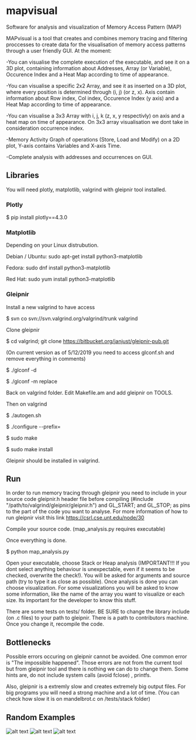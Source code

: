 # mapvisual
Software for analysis and visualization of Memory Access Pattern (MAP)

MAPvisual is a tool that creates and combines memory tracing and filtering proccesses to create data for the visualisation of memory access 
patterns through a user friendly GUI. At the moment:

-You can visualise the complete execution of the executable, and see it on a 3D plot, containing information about Addresses, 
  Array (or Variable), Occurence Index and a Heat Map according to time of appearance.
  
-You can visualise a specific 2x2 Array, and see it as inserted on a 3D plot, where every position is determined through (i, j) (or z, x). 
  Axis contain information about Row index, Col index, Occurence Index (y axis) and a Heat Map according to time of appearance.
  
-You can visualise a 3x3 Array with i, j, k (z, x, y respectivly) on axis and a heat map on time of appearance. 
  On 3x3 array visualisation we dont take in consideration occurrence index.
  
-Memory Activity Graph of operations (Store, Load and Modify) on a 2D plot, Y-axis contains Variables and X-axis Time.

-Complete analysis with addresses and occurrences on GUI.

## Libraries
You will need plotly, matplotlib, valgrind with gleipnir tool installed.
### Plotly
$ pip install plotly==4.3.0
### Matplotlib 
Depending on your Linux distrubution.

Debian / Ubuntu: sudo apt-get install python3-matplotlib

Fedora: sudo dnf install python3-matplotlib

Red Hat: sudo yum install python3-matplotlib
### Gleipnir
Install a new valgrind to have access

$ svn co svn://svn.valgrind.org/valgrind/trunk valgrind

Clone gleipnir

$ cd valgrind; git clone https://bitbucket.org/janjust/gleipnir-pub.git

(On current version as of 5/12/2019 you need to access glconf.sh and remove everything in comments)

$ ./glconf -d

$ ./glconf -m replace

Back on valgrind folder. Edit Makefile.am and add gleipnir on TOOLS.

Then on valgrind

$ ./autogen.sh

$ ./configure --prefix=<current valgrind dir>

$ sudo make

$ sudo make install

Gleipnir should be installed in valgrind.

## Run
In order to run memory tracing through gleipnir you need to include in your source code gleipnir.h header file 
before compiling (#include "/path/to/valgrind/gleipnir/gleipnir.h") and GL_START; and GL_STOP; as pins to the part of the code you want
to analyse. For more information of how to run gleipnir visit this link https://csrl.cse.unt.edu/node/30

Compile your source code. (map_analysis.py requires executable)

Once everything is done.

$ python map_analysis.py

Open your executable, choose Stack or Heap analysis (IMPORTANT!!! If you dont select anything behaviour is unexpectable, even if it seems 
to be checked, overwrite the check!). You will be asked for arguments and source path (try to type it as close as possible). Once 
analysis is done you can choose visualization. For some visualizations you will be asked to know some information, like the name of the 
array you want to visualize or each size. Its important for the developer to know this stuff.

There are some tests on tests/ folder. BE SURE to change the library include (on .c files) to your path to gleipnir. There is a path to 
contributors machine. Once you change it, recompile the code.

## Bottlenecks
Possible errors occuring on gleipnir cannot be avoided. One common error is "The impossible happened". Those errors are not from the
current tool but from gleipnir tool and there is nothing we can do to change them. Some hints are, do not include system calls (avoid fclose)
, printfs.

Also, gleipnir is a extremly slow and creates extremely big output files. For big programs you will need a strong machine and a lot 
of time. (You can check how slow it is on mandelbrot.c on /tests/stack folder)

## Random Examples
![alt text](https://i.ibb.co/Y7Kjqyg/Visualization-of-complete-execution-of-matrix-mul-with-blocks.png "Complete Run Execution")
![alt text](https://i.ibb.co/sJ9fCL7/Visualization-of-Y-array-in-matrix-mul-with-blocks.png "2D Array Vis")
![alt text](https://i.ibb.co/pd0QTtc/3-DARRAYVIS.png "3D Array Vis")

